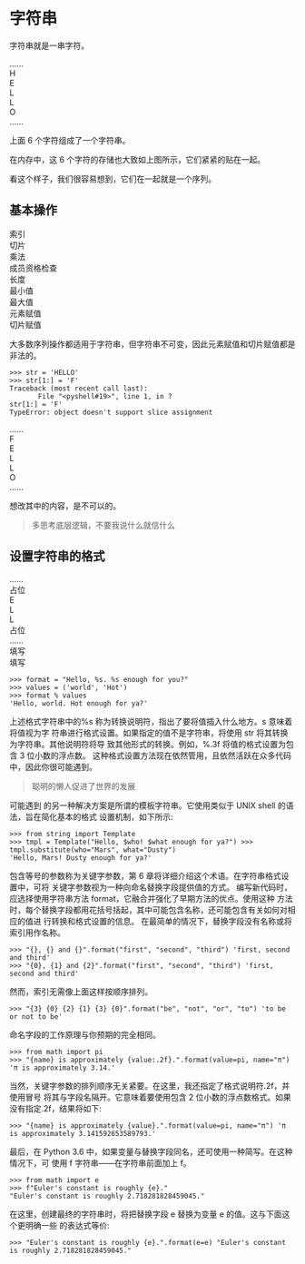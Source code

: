 # 字符串

字符串就是一串字符。

<div class="flex justify-start gap-1">
  <div class="bg-sky-800 w-8 h-8 rounded text-center">......</div>
  <div class="bg-sky-800 w-8 h-8 rounded text-center">H</div>
  <div class="bg-sky-800 w-8 h-8 rounded text-center">E</div>
  <div class="bg-sky-800 w-8 h-8 rounded text-center">L</div>
  <div class="bg-sky-800 w-8 h-8 rounded text-center">L</div>
  <div class="bg-sky-800 w-8 h-8 rounded text-center">O</div>
  <div class="bg-sky-800 w-8 h-8 rounded text-center">......</div>
</div>

上面 6 个字符组成了一个字符串。

在内存中，这 6 个字符的存储也大致如上图所示，它们紧紧的贴在一起。

看这个样子，我们很容易想到，它们在一起就是一个序列。

## 基本操作

<div class="flex justify-start gap-1">
  <div class="bg-cyan-800 w-10 h-8 rounded text-center">索引</div>
  <div class="bg-cyan-800 w-10 h-8 rounded text-center">切片</div>
  <div class="bg-cyan-800 w-10 h-8 rounded text-center">乘法</div>
  <div class="bg-cyan-800 w-28 h-8 rounded text-center">成员资格检查</div>
  <div class="bg-cyan-800 w-10 h-8 rounded text-center">长度</div>
  <div class="bg-cyan-800 w-14 h-8 rounded text-center">最小值</div>
  <div class="bg-cyan-800 w-14 h-8 rounded text-center">最大值</div>
  <div class="bg-red-900 w-20 h-8 rounded text-center">元素赋值</div>
  <div class="bg-red-900 w-20 h-8 rounded text-center">切片赋值</div>
</div>

大多数序列操作都适用于字符串，但字符串不可变，因此元素赋值和切片赋值都是非法的。

```python3
>>> str = 'HELLO'
>>> str[1:] = 'F'
Traceback (most recent call last):
       File "<pyshell#19>", line 1, in ?
str[1:] = 'F'
TypeError: object doesn't support slice assignment
```

<div class="flex justify-start gap-1">
  <div class="bg-sky-800 w-8 h-8 rounded text-center">......</div>
  <div class="bg-red-800 w-8 h-8 rounded text-center">F</div>
  <div class="bg-sky-800 w-8 h-8 rounded text-center">E</div>
  <div class="bg-sky-800 w-8 h-8 rounded text-center">L</div>
  <div class="bg-sky-800 w-8 h-8 rounded text-center">L</div>
  <div class="bg-sky-800 w-8 h-8 rounded text-center">O</div>
  <div class="bg-sky-800 w-8 h-8 rounded text-center">......</div>
</div>

想改其中的内容，是不可以的。

> 多思考底层逻辑，不要我说什么就信什么

## 设置字符串的格式

<div class="flex justify-start gap-1">
  <div class="bg-sky-800 w-8 h-8 rounded text-center">......</div>
  <div class="bg-yellow-800 w-10 h-8 rounded text-center">占位</div>
  <div class="bg-sky-800 w-8 h-8 rounded text-center">E</div>
  <div class="bg-sky-800 w-8 h-8 rounded text-center">L</div>
  <div class="bg-sky-800 w-8 h-8 rounded text-center">L</div>
  <div class="bg-yellow-800 w-10 h-8 rounded text-center">占位</div>
  <div class="bg-sky-800 w-8 h-8 rounded text-center">......</div>
</div>

<div class="flex justify-start gap-1 mt-2">
  <div class=" w-8 h-8 rounded text-center"></div>
  <div class="bg-green-800 w-10 h-8 rounded text-center">填写</div>
  <div class="w-8 h-8 rounded text-center"></div>
  <div class="w-8 h-8 rounded text-center"></div>
  <div class="w-8 h-8 rounded text-center"></div>
  <div class="bg-green-800 w-10 h-8 rounded text-center">填写</div>
  <div class="w-8 h-8 rounded text-center"></div>
</div>

```python3
>>> format = "Hello, %s. %s enough for you?"
>>> values = ('world', 'Hot')
>>> format % values
'Hello, world. Hot enough for ya?'
```

上述格式字符串中的%s 称为转换说明符，指出了要将值插入什么地方。s 意味着将值视为字 符串进行格式设置。如果指定的值不是字符串，将使用 str 将其转换为字符串。其他说明符将导 致其他形式的转换。例如，%.3f 将值的格式设置为包含 3 位小数的浮点数。
这种格式设置方法现在依然管用，且依然活跃在众多代码中，因此你很可能遇到。

> 聪明的懒人促进了世界的发展

可能遇到 的另一种解决方案是所谓的模板字符串。它使用类似于 UNIX shell 的语法，旨在简化基本的格式 设置机制，如下所示:

```python3
>>> from string import Template
>>> tmpl = Template("Hello, $who! $what enough for ya?") >>> tmpl.substitute(who="Mars", what="Dusty")
'Hello, Mars! Dusty enough for ya?'
```

包含等号的参数称为关键字参数，第 6 章将详细介绍这个术语。在字符串格式设置中，可将 关键字参数视为一种向命名替换字段提供值的方式。
编写新代码时，应选择使用字符串方法 format，它融合并强化了早期方法的优点。使用这种 方法时，每个替换字段都用花括号括起，其中可能包含名称，还可能包含有关如何对相应的值进 行转换和格式设置的信息。
在最简单的情况下，替换字段没有名称或将索引用作名称。

```python3
>>> "{}, {} and {}".format("first", "second", "third") 'first, second and third'
>>> "{0}, {1} and {2}".format("first", "second", "third") 'first, second and third'
```

然而，索引无需像上面这样按顺序排列。

```python3
>>> "{3} {0} {2} {1} {3} {0}".format("be", "not", "or", "to") 'to be or not to be'
```

命名字段的工作原理与你预期的完全相同。

```python3
>>> from math import pi
>>> "{name} is approximately {value:.2f}.".format(value=pi, name="π") 'π is approximately 3.14.'
```

当然，关键字参数的排列顺序无关紧要。在这里，我还指定了格式说明符.2f，并使用冒号 将其与字段名隔开。它意味着要使用包含 2 位小数的浮点数格式。如果没有指定.2f，结果将如下:

```python3
>>> "{name} is approximately {value}.".format(value=pi, name="π") 'π is approximately 3.141592653589793.'
```

最后，在 Python 3.6 中，如果变量与替换字段同名，还可使用一种简写。在这种情况下，可 使用 f 字符串——在字符串前面加上 f。

```python3
>>> from math import e
>>> f"Euler's constant is roughly {e}."
"Euler's constant is roughly 2.718281828459045."
```

在这里，创建最终的字符串时，将把替换字段 e 替换为变量 e 的值。这与下面这个更明确一些 的表达式等价:

```python3
>>> "Euler's constant is roughly {e}.".format(e=e) "Euler's constant is roughly 2.718281828459045."
```
